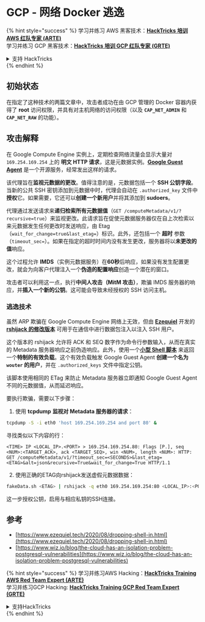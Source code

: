 # GCP - 网络 Docker 逃逸

{% hint style="success" %}
学习并练习 AWS 黑客技术：<img src="/.gitbook/assets/image.png" alt="" data-size="line">[**HackTricks 培训 AWS 红队专家 (ARTE)**](https://training.hacktricks.xyz/courses/arte)<img src="/.gitbook/assets/image.png" alt="" data-size="line">\
学习并练习 GCP 黑客技术：<img src="/.gitbook/assets/image (2).png" alt="" data-size="line">[**HackTricks 培训 GCP 红队专家 (GRTE)**<img src="/.gitbook/assets/image (2).png" alt="" data-size="line">](https://training.hacktricks.xyz/courses/grte)

<details>

<summary>支持 HackTricks</summary>

* 检查[**订阅计划**](https://github.com/sponsors/carlospolop)!
* **加入** 💬 [**Discord 群组**](https://discord.gg/hRep4RUj7f) 或 [**电报群组**](https://t.me/peass) 或 **关注**我们的 **Twitter** 🐦 [**@hacktricks\_live**](https://twitter.com/hacktricks\_live)**.**
* 通过向 [**HackTricks**](https://github.com/carlospolop/hacktricks) 和 [**HackTricks Cloud**](https://github.com/carlospolop/hacktricks-cloud) github 仓库提交 PR 来分享黑客技巧。

</details>
{% endhint %}

## 初始状态

在指定了这种技术的两篇文章中，攻击者成功在由 GCP 管理的 Docker 容器内获得了 **root** 访问权限，并具有对主机网络的访问权限（以及 **`CAP_NET_ADMIN`** 和 **`CAP_NET_RAW`** 的功能）。

## 攻击解释

在 Google Compute Engine 实例上，定期检查网络流量会显示大量对 `169.254.169.254` 上的 **明文 HTTP 请求**，这是元数据实例。[**Google Guest Agent**](https://github.com/GoogleCloudPlatform/guest-agent) 是一个开源服务，经常发出这样的请求。

该代理旨在**监视元数据的更改**。值得注意的是，元数据包括一个 **SSH 公钥字段**。当新的公共 SSH 密钥添加到元数据中时，代理会自动在 `.authorized_key` 文件中**授权**它。如果需要，它还可以**创建一个新用户**并将其添加到 **sudoers**。

代理通过发送请求来**递归检索所有元数据值**（`GET /computeMetadata/v1/?recursive=true`）来监视更改。此请求旨在促使元数据服务器仅在自上次检索以来元数据发生任何更改时发送响应，由 Etag（`wait_for_change=true&last_etag=`）标识。此外，还包括一个 **超时** 参数（`timeout_sec=`）。如果在指定的超时时间内没有发生更改，服务器将以**未更改的值**响应。

这个过程允许 **IMDS**（实例元数据服务）在**60秒**后响应，如果没有发生配置更改，就会为向客户代理注入一个**伪造的配置响应**创造一个潜在的窗口。

攻击者可以利用这一点，执行**中间人攻击（MitM 攻击）**，欺骗 IMDS 服务器的响应，并**插入一个新的公钥**。这可能会导致未经授权的 SSH 访问主机。

### 逃逸技术

虽然 ARP 欺骗在 Google Compute Engine 网络上无效，但由 [**Ezequiel**](https://www.ezequiel.tech/2020/08/dropping-shell-in.html) 开发的 [**rshijack 的修改版本**](https://github.com/ezequielpereira/rshijack) 可用于在通信中进行数据包注入以注入 SSH 用户。

这个版本的 rshijack 允许将 ACK 和 SEQ 数字作为命令行参数输入，从而在真实的 Metadata 服务器响应之前伪造响应。此外，使用一个[**小型 Shell 脚本**](https://gist.github.com/ezequielpereira/914c2aae463409e785071213b059f96c#file-fakedata-sh) 来返回一个**特制的有效负载**。这个有效负载触发 Google Guest Agent **创建一个名为 `wouter` 的用户**，并在 `.authorized_keys` 文件中指定公钥。

该脚本使用相同的 ETag 来防止 Metadata 服务器立即通知 Google Guest Agent 不同的元数据值，从而延迟响应。

要执行欺骗，需要以下步骤：

1. 使用 **tcpdump** **监视对 Metadata 服务器的请求**：
```bash
tcpdump -S -i eth0 'host 169.254.169.254 and port 80' &
```
寻找类似以下内容的行：
```
<TIME> IP <LOCAL_IP>.<PORT> > 169.254.169.254.80: Flags [P.], seq <NUM>:<TARGET_ACK>, ack <TARGET_SEQ>, win <NUM>, length <NUM>: HTTP: GET /computeMetadata/v1/?timeout_sec=<SECONDS>&last_etag=<ETAG>&alt=json&recursive=True&wait_for_change=True HTTP/1.1
```
2. 使用正确的ETAG向rshijack发送虚假元数据数据：
```bash
fakeData.sh <ETAG> | rshijack -q eth0 169.254.169.254:80 <LOCAL_IP>:<PORT> <TARGET_SEQ> <TARGET_ACK>; ssh -i id_rsa -o StrictHostKeyChecking=no wouter@localhost
```
这一步授权公钥，启用与相应私钥的SSH连接。


## 参考

* [https://www.ezequiel.tech/2020/08/dropping-shell-in.html](https://www.ezequiel.tech/2020/08/dropping-shell-in.html)
* [https://www.wiz.io/blog/the-cloud-has-an-isolation-problem-postgresql-vulnerabilities](https://www.wiz.io/blog/the-cloud-has-an-isolation-problem-postgresql-vulnerabilities)

{% hint style="success" %}
学习并练习AWS Hacking：<img src="/.gitbook/assets/image.png" alt="" data-size="line">[**HackTricks Training AWS Red Team Expert (ARTE)**](https://training.hacktricks.xyz/courses/arte)<img src="/.gitbook/assets/image.png" alt="" data-size="line">\
学习并练习GCP Hacking: <img src="/.gitbook/assets/image (2).png" alt="" data-size="line">[**HackTricks Training GCP Red Team Expert (GRTE)**<img src="/.gitbook/assets/image (2).png" alt="" data-size="line">](https://training.hacktricks.xyz/courses/grte)

<details>

<summary>支持HackTricks</summary>

* 检查[**订阅计划**](https://github.com/sponsors/carlospolop)!
* **加入** 💬 [**Discord 群组**](https://discord.gg/hRep4RUj7f) 或 [**电报群组**](https://t.me/peass) 或 **关注**我们的**Twitter** 🐦 [**@hacktricks\_live**](https://twitter.com/hacktricks\_live)**.**
* 通过向[**HackTricks**](https://github.com/carlospolop/hacktricks)和[**HackTricks Cloud**](https://github.com/carlospolop/hacktricks-cloud) github 仓库提交 PR 来分享黑客技巧。

</details>
{% endhint %}
